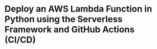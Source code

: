 # Deploy an AWS Lambda Function in Python using the Serverless Framework and GitHub Actions (CI/CD)

